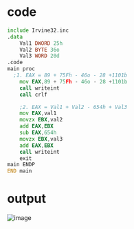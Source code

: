 # code
``` asm
include Irvine32.inc
.data
	Val1 DWORD 25h
	Val2 BYTE 36o
	Val3 WORD 20d
.code
main proc
  ;1. EAX = 89 + 75Fh - 46o - 28 +1101b
	mov EAX,89 + 75Fh - 46o - 28 +1101b
	call writeint
	call crlf

	;2. EAX = Val1 + Val2 - 654h + Val3
	mov EAX,val1
	movzx EBX,val2
	add EAX,EBX
	sub EAX,654h
	movzx EBX,val3
	add EAX,EBX
	call writeint
	exit
main ENDP
END main
```
# output
![image](https://github.com/user-attachments/assets/a96bed3a-0896-442b-9241-7a7c13c4b044)
